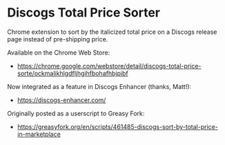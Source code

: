 # Discogs Total Price Sorter

Chrome extension to sort by the italicized total price on a Discogs release page instead of pre-shipping price.

Available on the Chrome Web Store:
- https://chrome.google.com/webstore/detail/discogs-total-price-sorte/ockmalikhlgdfljhgihfbohafhbjpibf

Now integrated as a feature in Discogs Enhancer (thanks, Matt!):
- https://discogs-enhancer.com/

Originally posted as a userscript to Greasy Fork:
- https://greasyfork.org/en/scripts/461485-discogs-sort-by-total-price-in-marketplace
